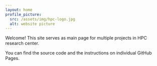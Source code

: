 ```yaml
---
layout: home
profile_picture:
  src: /assets/img/hpc-logo.jpg
  alt: website picture
---
```


<p>
  Welcome! This site serves as main page for multiple projects in HPC research center.
</p>

<p>
  You can find the source code and the instructions on individual GitHub Pages.
</p>
